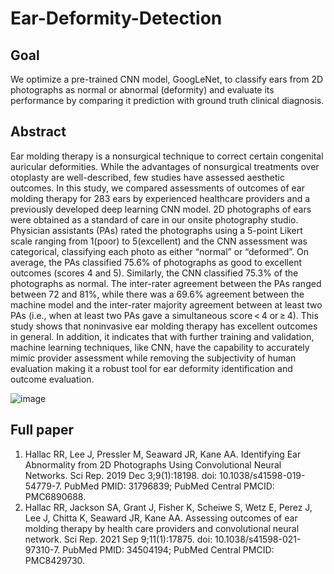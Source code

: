 # Ear-Deformity-Detection

## Goal
We optimize a pre-trained CNN model, GoogLeNet, to classify ears from 2D photographs
as normal or abnormal (deformity) and evaluate its performance by comparing it prediction with ground truth clinical diagnosis.

## Abstract
Ear molding therapy is a nonsurgical technique to correct certain congenital auricular deformities. While the advantages of nonsurgical treatments over otoplasty are well-described, few studies have assessed aesthetic outcomes. In this study, we compared assessments of outcomes of ear molding therapy for 283 ears by experienced healthcare providers and a previously developed deep learning CNN model. 2D photographs of ears were obtained as a standard of care in our onsite photography studio. Physician assistants (PAs) rated the photographs using a 5-point Likert scale ranging from 1(poor) to 5(excellent) and the CNN assessment was categorical, classifying each photo as either “normal” or “deformed”. On average, the PAs classified 75.6% of photographs as good to excellent outcomes (scores 4 and 5). Similarly, the CNN classified 75.3% of the photographs as normal. The inter-rater agreement between the PAs ranged between 72 and 81%, while there was a 69.6% agreement between the machine model and the inter-rater majority agreement between at least two PAs (i.e., when at least two PAs gave a simultaneous score < 4 or ≥ 4). This study shows that noninvasive ear molding therapy has excellent outcomes in general. In addition, it indicates that with further training and validation, machine learning techniques, like CNN, have the capability to accurately mimic provider assessment while removing the subjectivity of human evaluation making it a robust tool for ear deformity identification and outcome evaluation.

![image](https://github.com/user-attachments/assets/865686c2-6f35-4ca0-8bcf-f0baccc62353)

## Full paper
1. Hallac RR, Lee J, Pressler M, Seaward JR, Kane AA. Identifying Ear Abnormality from 2D Photographs Using Convolutional Neural Networks. Sci Rep. 2019 Dec 3;9(1):18198. doi: 10.1038/s41598-019-54779-7. PubMed PMID: 31796839; PubMed Central PMCID: PMC6890688.
2. Hallac RR, Jackson SA, Grant J, Fisher K, Scheiwe S, Wetz E, Perez J, Lee J, Chitta K, Seaward JR, Kane AA. Assessing outcomes of ear molding therapy by health care providers and convolutional neural network. Sci Rep. 2021 Sep 9;11(1):17875. doi: 10.1038/s41598-021-97310-7. PubMed PMID: 34504194; PubMed Central PMCID: PMC8429730.
